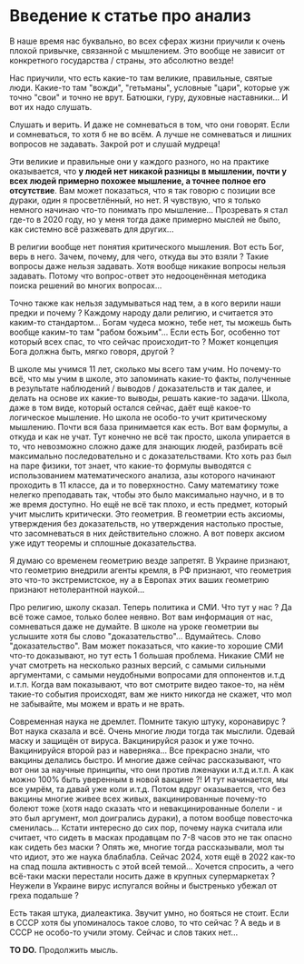 # Введение к статье про анализ

В наше время нас буквально, во всех сферах жизни
приучили к очень плохой привычке, связанной с мышлением.
Это вообще не зависит от конкретного государства / страны, это абсолютно везде!

Нас приучили, что есть какие-то там великие, правильные, святые люди.
Какие-то там "вожди", "гетьманы",
условные "цари", которые уж точно "свои" и точно не врут.
Батюшки, гуру, духовные наставники... И вот их надо слушать.

Слушать и верить. И даже не сомневаться в том, что они говорят.
Если и сомневаться, то хотя б не во всём. А лучше не сомневаться и лишних вопросов не задавать.
Закрой рот и слушай мудреца!

Эти великие и правильные они у каждого разного, но на практике
оказывается, что __у людей нет никакой разницы в мышлении, почти у всех людей примерно
похожее мышление, а точнее полное его отсутствие__. Вам может показаться, что я так говорю
с позиции все дураки, один я просветлённый, но нет. Я чувствую, что я только немного
начинаю что-то понимать про мышление... Прозревать я стал где-то в 2020 году, но у меня
тогда даже примерно мыслей не было, как системно всё разжевать для других...

В религии вообще нет понятия критического мышления. Вот есть Бог, верь в него. Зачем,
почему, для чего, откуда вы это взяли ? Такие вопросы даже нельзя задавать. Хотя вообще
никакие вопросы нельзя задавать. Потому что вопрос-ответ это недооценённая методика поиска
решений во многих вопросах...

Точно также
как нельзя задумываться над тем, а в кого верили наши предки и почему ? Каждому народу дали
религию, и считается это каким-то стандартом... Богам чудеса можно, тебе нет, ты можешь
быть вообще каким-то там "рабом божьим"... Если есть Бог, особенно тот который всех спас,
то что сейчас происходит-то ? Может концепция Бога должна быть, мягко говоря, другой ?

В школе мы учимся 11 лет, сколько мы всего там учим. Но почему-то всё, что мы учим в школе,
это запоминать какие-то факты, полученные в результате наблюдений / выводов / доказательств
и так далее, и делать на основе их какие-то выводы, решать какие-то задачи. Школа, даже
в том виде, который остался сейчас, даёт ещё какое-то логическое мышление. Но школа не
особо-то учит критическому мышлению. Почти вся база принимается как есть. Вот вам формулы,
а откуда и как не учат. Тут конечно не всё так просто, школа упирается в то, что невозможно
сложно даже для знающих людей, разбирать всё максимально последовательно и с доказательствами.
Кто хоть раз был на паре физики, тот знает, что какие-то формулы выводятся с использованием
математического анализа, азы которого начинают проходить в 11 классе, да и то поверхностно.
Саму математику тоже нелегко преподавать так, чтобы это было максимально научно, и в то же
время доступно. Но ещё не всё так плохо, и есть предмет, который учит мыслить критически.
Это геометрия. В геометрии есть аксиомы, утверждения без доказательств, но утверждения
настолько простые, что засомневаться в них действительно сложно. А вот поверх аксиом уже
идут теоремы и сплошные доказательства.

Я думаю со временем геометрию везде запретят. В Украине признают, что геометрию внедрили
агенты кремля, в РФ признают, что геометрия это что-то экстремистское, ну а в Европах этих
ваших геометрию признают нетолерантной наукой...

Про религию, школу сказал. Теперь политика и СМИ. Что тут у нас ? Да всё тоже самое, только
более неявно. Вот вам информация от нас, сомневаться даже не думайте. В школе на уроке
геометрии вы услышите хотя бы слово "доказательство"... Вдумайтесь. Слово "доказательство".
Вам может показаться, что какие-то хорошие СМИ что-то доказывают, но тут есть 1 большая проблема.
Никакие СМИ не учат смотреть на несколько разных версий, с самыми сильными аргументами,
с самыми неудобными вопросами для оппонентов и.т.д и.т.п. Когда вам показывают, что вот
смотрите видео такое-то, на нём такие-то события происходят, вам же никто никогда не скажет,
что мол не забывайте, мы можем и врать и не врать.

Современная наука не дремлет. Помните такую штуку, коронавирус ? Вот наука сказала и всё.
Очень многие люди тогда так мыслили. Одевай маску и защищён от вируса. Вакцинируйся разок
и уже точно. Вакцинируйся второй раз и наверняка... Все прекрасно знали, что вакцины
делались быстро. И многие даже сейчас рассказывают, что вот они за научные принципы,
что они против лженауки и.т.д и.т.п. А как можно 100% быть уверенным в новой вакцине ?!
И тут начинается, мы все умрём, та давай уже коли и.т.д. Потом вдруг оказывается, что без
вакцины многие живее всех живых, вакцинированные почему-то болеют тоже (хотя надо сказать
что и невакцинированные болели - и это был аргумент, мол доигрались дураки), а потом вообще
повесточка сменилась... Кстати интересно до сих пор, почему наука считала или считает,
что сидеть в масках продавцам по 7-8 часов это не так опасно как сидеть без маски ?
Опять же, многие тогда рассказывали, мол ты что идиот, это же наука блаблабла. Сейчас 2024,
хотя ещё в 2022 как-то на спад пошла активность с этой всей темой... Хочется спросить,
а чего всё-таки маски перестали носить даже в крупных супермаркетах ? Неужели в Украине
вирус испугался войны и быстренько убежал от греха подальше ?

Есть такая штука, диалеактика. Звучит умно, но бояться не стоит.
Если в СССР хотя бы упоминалось такое слово, то что сейчас ? А ведь и в СССР
не особо-то учили этому. Сейчас и слов таких нет...

__TO DO.__ Продолжить мысль.
